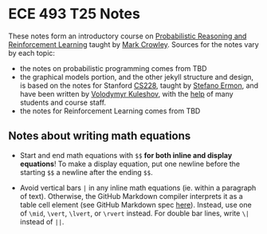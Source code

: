# ECE 493 T25 Notes

These notes form an introductory course on [Probabilistic Reasoning and Reinforcement Learning](https://uwaterloo.ca/scholar/mcrowley/classes/probabilistic-reasoning-and-reinforcement-learning) taught by [Mark Crowley](https://uwaterloo.ca/scholar/mcrowley). 
Sources for the notes vary by each topic:
- the notes on probabilistic programming comes from TBD
- the graphical models portion, and the other jekyll structure and design, is based on the notes for Stanford [CS228](https://cs228.stanford.edu/), taught by [Stefano Ermon](http://cs.stanford.edu/~ermon/), and have been written by [Volodymyr Kuleshov](http://www.stanford.edu/~kuleshov), with the [help](https://github.com/ermongroup/cs228-notes/commits/master) of many students and course staff.
- the notes for Reinforcement Learning comes from TBD


<!-- The compiled version is available [here](https://ermongroup.github.io/cs228-notes/). -->

<!--
## Contributing

*This material is under construction!* Although we have written up most of it, you will probably find several typos. If you do, please let us know, or submit a pull request with your fixes via GitHub.

The notes are written in Markdown and are compiled into HTML using Jekyll. Please add your changes directly to the Markdown source code. This repo is configured without any extra Jekyll plugins so it can be compiled directly by GitHub Pages. Thus, any changes to the Markdown files will be automatically reflected in the live website.

To make any changes to this repo, first fork this repo. (Otherwise, if you cloned the `ermongroup/cs228-notes` repo directly onto your local machine instead of forking it first, then you may see an error like `remote: Permission to ermongroup/cs228-notes.git denied to userjanedoe`.) Make the changes you want and push them to your own forked copy of this repo. Finally, go back to the GitHub website to create a pull request to bring your changes into the `ermongroup/cs228-notes` repo.

If you want to test your changes locally before pushing your changes to the `master` branch, you can run Jekyll locally on your own machine. In order to install Jekyll, you can follow the instructions posted on their website (https://jekyllrb.com/docs/installation/). Then, do the following from the root of your cloned version of this repo:
1) Make whatever changes you want to the Markdown `.md` files.
2) `rm -r _site/`  # remove the existing compiled site
3) `jekyll serve`  # this creates a running server
4) Open your web browser to where the server is running and check the changes you made.
-->

## Notes about writing math equations

- Start and end math equations with `$$` **for both inline and display equations**! To make a display equation, put one newline before the starting `$$` a newline after the ending `$$`.

- Avoid vertical bars `|` in any inline math equations (ie. within a paragraph of text). Otherwise, the GitHub Markdown compiler interprets it as a table cell element (see GitHub Markdown spec [here](https://github.github.com/gfm/)). Instead, use one of `\mid`, `\vert`, `\lvert`, or `\rvert` instead. For double bar lines, write `\|` instead of `||`.

<!-- TODO Meta - can you use bibtex references and file to fill the footnotes? other citation methodk? --> 
<!-- TODO Meta - create a references page using bibtex export to html and link to it, then references in the web notes can just use the codes --> 
<!-- TODO remove footer notes which link to prev and next note when it's not known yet --> 
